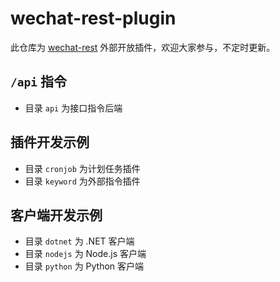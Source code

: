 # wechat-rest-plugin

此仓库为 [wechat-rest](https://github.com/opentdp/wechat-rest-plugin) 外部开放插件，欢迎大家参与，不定时更新。

## `/api` 指令

- 目录 `api` 为接口指令后端

## 插件开发示例

- 目录 `cronjob` 为计划任务插件
- 目录 `keyword` 为外部指令插件

## 客户端开发示例

- 目录 `dotnet` 为 .NET 客户端
- 目录 `nodejs` 为 Node.js 客户端
- 目录 `python` 为 Python 客户端
